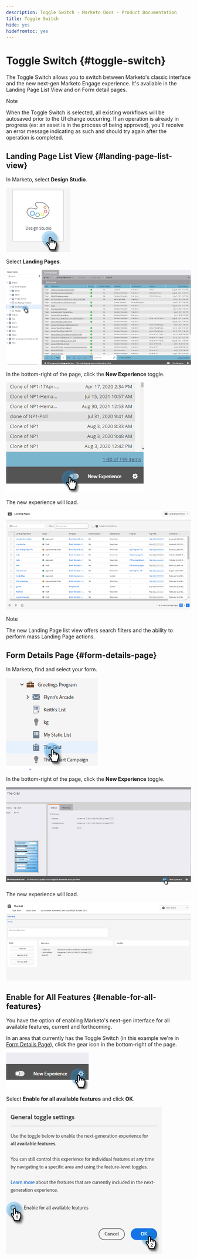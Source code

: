 ```yaml
---
description: Toggle Switch - Marketo Docs - Product Documentation
title: Toggle Switch
hide: yes
hidefromtoc: yes
---
```

# Toggle Switch {#toggle-switch}

The Toggle Switch allows you to switch between Marketo's classic interface and the new next-gen Marketo Engage experience. It's available in the Landing Page List View and on Form detail pages.

>[!NOTE]
>
>When the Toggle Switch is selected, all existing workflows will be autosaved prior to the UI change occurring. If an operation is already in progress (ex: an asset is in the process of being approved), you'll receive an error message indicating as such and should try again after the operation is completed.

## Landing Page List View {#landing-page-list-view}

In Marketo, select **Design Studio**.

   ![](assets/toggle-switch-1.png)

Select **Landing Pages**.

   ![](assets/toggle-switch-2.png)

In the bottom-right of the page, click the **New Experience** toggle.

   ![](assets/toggle-switch-3.png)

The new experience will load.

   ![](assets/toggle-switch-4.png)

>[!NOTE]
>
>The new Landing Page list view offers search filters and the ability to perform mass Landing Page actions.

## Form Details Page {#form-details-page}

In Marketo, find and select your form.

   ![](assets/toggle-switch-5.png)

In the bottom-right of the page, click the **New Experience** toggle.

   ![](assets/toggle-switch-6.png)

The new experience will load.

   ![](assets/toggle-switch-7.png)

## Enable for All Features {#enable-for-all-features}

You have the option of enabling Marketo's next-gen interface for all available features, current and forthcoming.

In an area that currently has the Toggle Switch (in this example we're in [Form Details Page](#form-details-page)), click the gear icon in the bottom-right of the page.

   ![](assets/toggle-switch-8.png)

Select **Enable for all available features** and click **OK**.

   ![](assets/toggle-switch-9.png)
